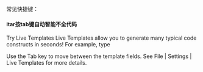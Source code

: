 常见快捷键：



#### itar按tab键自动智能不全代码

Try Live Templates
Live Templates allow you to generate many typical code constructs in seconds! For example, type

Use the Tab key to move between the template fields. See File | Settings | Live Templates for more details.

